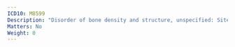```yaml
---
ICD10: M8599
Description: "Disorder of bone density and structure, unspecified: Site unspecified"
Matters: No
Weight: 0
---
```

